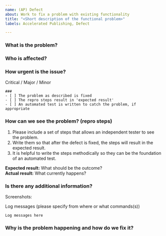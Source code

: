 ```yaml
---
name: (AP) Defect
about: Work to fix a problem with existing functionality
title: "<Short description of the functional problem>"
labels: Accelerated Publishing, Defect

---
```


### What is the problem?
<!-- Describe the problem in a few sentences or less, focusing on the functional issue rather than the technical failure. -->

### Who is affected?
<!-- What is the user prevented from doing? About how many users are affected? --> 

### How urgent is the issue? 
Critical / Major / Minor

```[tasklist]
### 
- [ ] The problem as described is fixed
- [ ] The repro steps result in 'expected result'
- [ ] An automated test is written to catch the problem, if appropriate
```

### How can we see the problem? (repro steps)
<!-- Please include environment, browser, operating system information if it is relevant. -->
1. Please include a set of steps that allows an independent tester to see the problem.
2. Write them so that after the defect is fixed, the steps will result in the expected result.
3. It is helpful to write the steps methodically so they can be the foundation of an automated test.

**Expected result:** What should be the outcome?<br />
**Actual result:** What currently happens?

### Is there any additional information?
Screenshots:

Log messages (please specify from where or what commands(s))
```
Log messages here
```

### Why is the problem happening and how do we fix it?
<!-- Provide any information about why the bug is happening. Links to tickets where the work was originally done are helpful. -->
<!-- This is the place for info about the technical failure. -->
<!-- This probably will not be filled out when the ticket is initially created. -->

